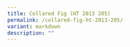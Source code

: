 ```yaml
---
title: Collared Fig (HT 2013 205)
permalink: /collared-fig-ht-2013-205/
variant: markdown
description: ""
---
```

